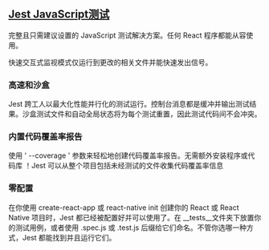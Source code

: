 
## [Jest JavaScript测试](http://facebook.github.io/jest/zh-Hans/)

完整且只需建议设置的 JavaScript 测试解决方案。任何 React 程序都能从容使用。

快速交互式监视模式仅运行到更改的相关文件并能快速发出信号。

### 高速和沙盒

Jest 跨工人以最大化性能并行化的测试运行。控制台消息都是缓冲并输出测试结果。沙盒测试文件和自动全局状态将为每个测试重置，因此测试代码间不会冲突。

### 内置代码覆盖率报告

使用 ' --coverage ' 参数来轻松地创建代码覆盖率报告。无需额外安装程序或代码库 ！Jest 可以从整个项目包括未经测试的文件收集代码覆盖率信息

### 零配置

在你使用 create-react-app 或 react-native init 创建你的 React 或 React Native 项目时，Jest 都已经被配置好并可以使用了。在 __tests__文件夹下放置你的测试用例，或者使用 .spec.js 或 .test.js 后缀给它们命名。不管你选哪一种方式，Jest 都能找到并且运行它们。